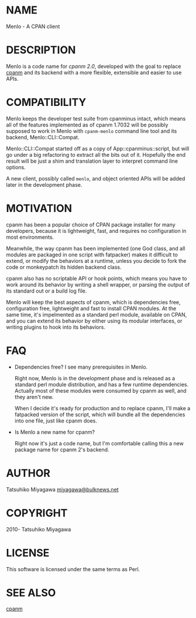 # NAME

Menlo - A CPAN client

# DESCRIPTION

Menlo is a code name for _cpanm 2.0_, developed with the goal to
replace [cpanm](https://metacpan.org/pod/cpanm) and its backend with a more flexible, extensible and
easier to use APIs.

# COMPATIBILITY

Menlo keeps the developer test suite from cpanminus intact, which
means all of the features implemented as of cpanm 1.7032 will be
possibly supposed to work in Menlo with `cpanm-menlo` command line
tool and its backend, Menlo::CLI::Compat.

Menlo::CLI::Compat started off as a copy of App::cpanminus::script,
but will go under a big refactoring to extract all the bits out of
it. Hopefully the end result will be just a shim and translation layer
to interpret command line options.

A new client, possibly called `menlo`, and object oriented APIs will
be added later in the development phase.

# MOTIVATION

cpanm has been a popular choice of CPAN package installer for many
developers, because it is lightweight, fast, and requires no
configuration in most environments.

Meanwhile, the way cpanm has been implemented (one God class, and all
modules are packaged in one script with fatpacker) makes it difficult
to extend, or modify the behaviors at a runtime, unless you decide to
fork the code or monkeypatch its hidden backend class.

cpanm also has no scriptable API or hook points, which means you have
to work around its behavior by writing a shell wrapper, or parsing the
output of its standard out or a build log file.

Menlo will keep the best aspects of cpanm, which is dependencies free,
configuration free, lightweight and fast to install CPAN modules. At
the same time, it's impelmented as a standard perl module, available
on CPAN, and you can extend its behavior by either using its modular
interfaces, or writing plugins to hook into its behaviors.

# FAQ

- Dependencies free? I see many prerequisites in Menlo.

    Right now, Menlo is in the development phase and is released as a
    standard perl module distribution, and has a few runtime
    dependencies. Actually most of these modules were consumed by cpanm as
    well, and they aren't new.

    When I decide it's ready for production and to replace cpanm, I'll
    make a fatpacked version of the script, which will bundle all the
    dependencies into one file, just like cpanm does.

- Is Menlo a new name for cpanm?

    Right now it's just a code name, but I'm comfortable calling this a
    new package name for cpanm 2's backend.

# AUTHOR

Tatsuhiko Miyagawa <miyagawa@bulknews.net>

# COPYRIGHT

2010- Tatsuhiko Miyagawa

# LICENSE

This software is licensed under the same terms as Perl.

# SEE ALSO

[cpanm](https://metacpan.org/pod/cpanm)
